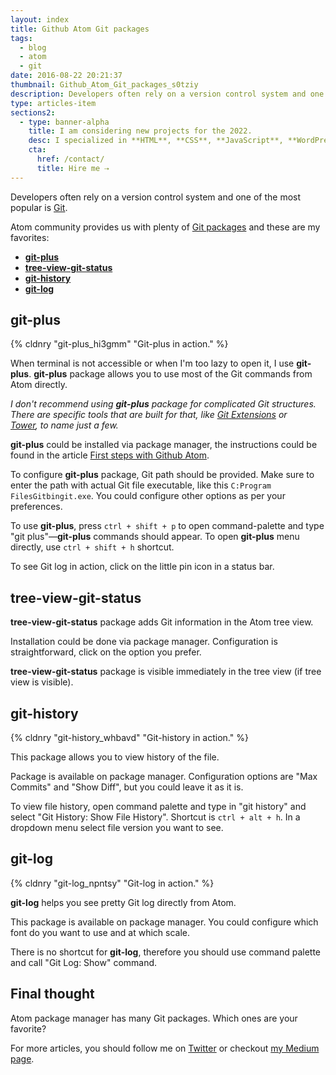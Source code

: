```yaml
---
layout: index
title: Github Atom Git packages
tags:
  - blog
  - atom
  - git
date: 2016-08-22 20:21:37
thumbnail: Github_Atom_Git_packages_s0tziy
description: Developers often rely on a version control system and one of the most popular is Git.
type: articles-item
sections2:
  - type: banner-alpha
    title: I am considering new projects for the 2022.
    desc: I specialized in **HTML**, **CSS**, **JavaScript**, **WordPress**, **Shopify**, and **JAMstack** technologies.
    cta:
      href: /contact/
      title: Hire me ⇢
---
```


Developers often rely on a version control system and one of the most popular is [Git](https://git-scm.com/).

<!-- more -->

Atom community provides us with plenty of [Git packages](https://atom.io/packages/search?q=git) and these are my favorites:

* **[git-plus](https://atom.io/packages/git-plus)**
* **[tree-view-git-status](https://atom.io/packages/tree-view-git-status)**
* **[git-history](https://atom.io/packages/git-history)**
* **[git-log](https://atom.io/packages/git-log)**

## git-plus

{% cldnry "git-plus_hi3gmm" "Git-plus in action." %}

When terminal is not accessible or when I'm too lazy to open it, I use **git-plus**. **git-plus** package allows you to use most of the Git commands from Atom directly.

_I don't recommend using **git-plus** package for complicated Git structures. There are specific tools that are built for that, like [Git Extensions](https://gitextensions.github.io/) or [Tower](https://www.git-tower.com/), to name just a few._

**git-plus** could be installed via package manager, the instructions could be found in the article [First steps with Github Atom](/articles/github-atom-first-steps/).

To configure **git-plus** package, Git path should be provided. Make sure to enter the path with actual Git file executable, like this `C:Program FilesGitbingit.exe`. You could configure other options as per your preferences.

To use **git-plus**, press `ctrl + shift + p` to open command-palette and type "git plus"—**git-plus** commands should appear. To open **git-plus** menu directly, use `ctrl + shift + h` shortcut.

To see Git log in action, click on the little pin icon in a status bar.

## tree-view-git-status

**tree-view-git-status** package adds Git information in the Atom tree view.

Installation could be done via package manager. Configuration is straightforward, click on the option you prefer.

**tree-view-git-status** package is visible immediately in the tree view (if tree view is visible).

## git-history

{% cldnry "git-history_whbavd" "Git-history in action." %}

This package allows you to view history of the file.

Package is available on package manager. Configuration options are "Max Commits" and "Show Diff", but you could leave it as it is.

To view file history, open command palette and type in "git history" and select "Git History: Show File History". Shortcut is `ctrl + alt + h`. In a dropdown menu select file version you want to see.

## git-log

{% cldnry "git-log_npntsy" "Git-log in action." %}

**git-log** helps you see pretty Git log directly from Atom.

This package is available on package manager. You could configure which font do you want to use and at which scale.

There is no shortcut for **git-log**, therefore you should use command palette and call "Git Log: Show" command.

## Final thought

Atom package manager has many Git packages. Which ones are your favorite?

For more articles, you should follow me on [Twitter](https://twitter.com/malimirkeccita) or checkout [my Medium page](https://medium.com/@malimirkeccita).
